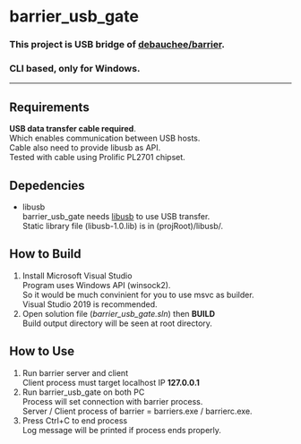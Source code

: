 # barrier_usb_gate
### This project is USB bridge of [debauchee/barrier](https://github.com/debauchee/barrier).  
### CLI based, only for Windows.  
---

## Requirements
__USB data transfer cable required__.  
Which enables communication between USB hosts.  
Cable also need to provide libusb as API.  
Tested with cable using Prolific PL2701 chipset.

## Depedencies
- libusb  
barrier_usb_gate needs [libusb](https://libusb.info/) to use USB transfer.  
Static library file (libusb-1.0.lib) is in (projRoot)/libusb/.  

## How to Build
1. Install Microsoft Visual Studio  
Program uses Windows API (winsock2).  
So it would be much convinient for you to use msvc as builder.  
Visual Studio 2019 is recommended.  
2. Open solution file (_barrier_usb_gate.sln_) then __BUILD__  
Build output directory will be seen at root directory.  

## How to Use
1. Run barrier server and client  
Client process must target localhost IP __127.0.0.1__  
2. Run barrier_usb_gate on both PC  
Process will set connection with barrier process.  
Server / Client process of barrier = barriers.exe / barrierc.exe.  
3. Press Ctrl+C to end process  
Log message will be printed if process ends properly. 